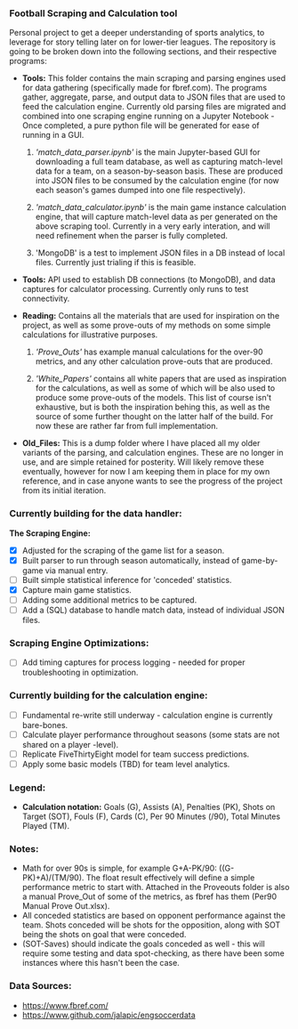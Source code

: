 ### Football Scraping and Calculation tool

Personal project to get a deeper understanding of sports analytics, to leverage for story telling later on for lower-tier leagues. The repository is going to be broken down into the following sections, and their respective programs:

- **Tools:** This folder contains the main scraping and parsing engines used for data gathering (specifically made for fbref.com). The programs gather, aggregate, parse, and output data to JSON files that are used to feed the calculation engine. Currently old parsing files are migrated and combined into one scraping engine running on a Jupyter Notebook - Once completed, a pure python file will be generated for ease of running in a GUI.

  1. *'match_data_parser.ipynb'* is the main Jupyter-based GUI for downloading a full team database, as well as capturing match-level data for a team, on a season-by-season basis. These are produced into JSON files to be consumed by the calculation engine (for now each season's games dumped into one file respectively).

  2. *'match_data_calculator.ipynb'* is the main game instance calculation engine, that will capture match-level data as per generated on the above scraping tool. Currently in a very early interation, and will need refinement when the parser is fully completed.
  
  3. 'MongoDB' is a test to implement JSON files in a DB instead of local files. Currently just trialing if this is feasible.

- **Tools:** API used to establish DB connections (to MongoDB), and data captures for calculator processing. Currently only runs to test connectivity.

- **Reading:** Contains all the materials that are used for inspiration on the project, as well as some prove-outs of my methods on some simple calculations for illustrative purposes.

  1. *'Prove_Outs'* has example manual calculations for the over-90 metrics, and any other calculation prove-outs that are produced.
  
  2. *'White_Papers'* contains all white papers that are used as inspiration for the calculations, as well as some of which will be also used to produce some prove-outs of the models. This list of course isn't exhaustive, but is both the inspiration behing this, as well as the source of some further thought on the latter half of the build. For now these are rather far from full implementation.
  
- **Old_Files:** This is a dump folder where I have placed all my older variants of the parsing, and calculation engines. These are no longer in use, and are simple retained for posterity. Will likely remove these eventually, however for now I am keeping them in place for my own reference, and in case anyone wants to see the progress of the project from its initial iteration.

### Currently building for the data handler:

**The Scraping Engine:**

- [x] Adjusted for the scraping of the game list for a season.
- [x] Built parser to run through season automatically, instead of game-by-game via manual entry.
- [ ] Built simple statistical inference for 'conceded' statistics.
- [x] Capture main game statistics.
- [ ] Adding some additional metrics to be captured.
- [ ] Add a (SQL) database to handle match data, instead of individual JSON files.

### Scraping Engine Optimizations:

- [ ] Add timing captures for process logging - needed for proper troubleshooting in optimization.

### Currently building for the calculation engine:

- [ ] Fundamental re-write still underway - calculation engine is currently bare-bones.
- [ ] Calculate player performance throughout seasons (some stats are not shared on a player -level).
- [ ] Replicate FiveThirtyEight model for team success predictions.
- [ ] Apply some basic models (TBD) for team level analytics.

### Legend:

- **Calculation notation:** Goals (G), Assists (A), Penalties (PK), Shots on Target (SOT), Fouls (F), Cards (C), Per 90 Minutes (/90), Total Minutes Played (TM).

### Notes:

- Math for over 90s is simple, for example G+A-PK/90: ((G-PK)+A)/(TM/90). The float result effectively will define a simple performance metric to start with. Attached in the Proveouts folder is also a manual Prove_Out of some of the metrics, as fbref has them (Per90 Manual Prove Out.xlsx).
- All conceded statistics are based on opponent performance against the team. Shots conceded will be shots for the opposition, along with SOT being the shots on goal that were conceded.
- (SOT-Saves) should indicate the goals conceded as well - this will require some testing and data spot-checking, as there have been some instances where this hasn't been the case.

### Data Sources:
- https://www.fbref.com/
- https://www.github.com/jalapic/engsoccerdata
